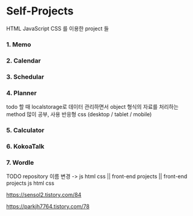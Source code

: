 # Self-Projects

HTML JavaScript CSS 를 이용한 project 들

### 1. Memo

### 2. Calendar

### 3. Schedular

### 4. Planner

todo 할 때 localstorage로 데이터 관리하면서 object 형식의 자료를 처리하는 method 많이 공부, 사용
반응형 css (desktop / tablet / mobile)

### 5. Calculator

### 6. KokoaTalk

### 7. Wordle

TODO
repository 이름 변경 -> js html css || front-end projects || front-end projects js html css

https://sensol2.tistory.com/84

https://parkjh7764.tistory.com/78
